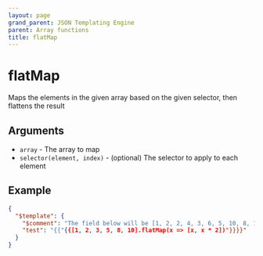 ```yaml
---
layout: page
grand_parent: JSON Templating Engine
parent: Array functions
title: flatMap
---
```


# flatMap

Maps the elements in the given array based on the given selector, then flattens the result
## Arguments

- `array` - The array to map
- `selector(element, index)` - (optional) The selector to apply to each element

## Example

```json
{
  "$template": {
	"$comment": "The field below will be [1, 2, 2, 4, 3, 6, 5, 10, 8, 16, 10, 20]",
	"test": "{{"{{[1, 2, 3, 5, 8, 10].flatMap(x => [x, x * 2])"}}}}"
  }
}
```
